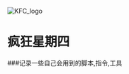 ![KFC_logo](https://github.com/user-attachments/assets/5d7daf11-9a7f-45a2-b7e7-a475103ea66f)

# 疯狂星期四

###记录一些自己会用到的脚本,指令,工具
